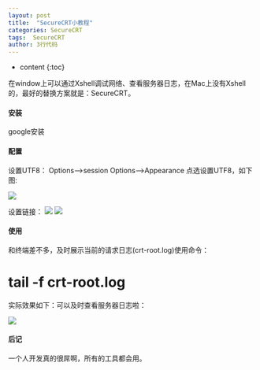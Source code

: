 ```yaml
---
layout: post
title:  "SecureCRT小教程"
categories: SecureCRT
tags:  SecureCRT 
author: 3行代码
---
```


* content
{:toc}

在window上可以通过Xshell调试网络、查看服务器日志，在Mac上没有Xshell的，最好的替换方案就是：SecureCRT。

#### 安装

 google安装

#### 配置

设置UTF8：
Options—>session Options—>Appearance 点选设置UTF8，如下图:

![](https://ooo.0o0.ooo/2016/12/02/584148ea55d87.png)

设置链接：
![](https://ooo.0o0.ooo/2016/12/02/584149554189b.png)
![](https://ooo.0o0.ooo/2016/12/02/5841498e5ab3d.png)

#### 使用

和终端差不多，及时展示当前的请求日志(crt-root.log)使用命令：
 # tail -f crt-root.log

 实际效果如下：可以及时查看服务器日志啦：

![](https://ooo.0o0.ooo/2016/12/02/584149b24a478.png)


#### 后记

一个人开发真的很屌啊，所有的工具都会用。








 



